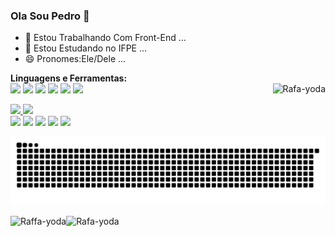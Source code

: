 ### Ola Sou Pedro 👋

- 🔭 Estou Trabalhando Com Front-End ...
- 🌱 Estou Estudando no IFPE ...
- 😄 Pronomes:Ele/Dele ...

**Linguagens e Ferramentas:**  
<img align="right" alt="Rafa-yoda" src="http://i748.photobucket.com/albums/xx122/luuuh/mini%20gifs%20bichinhos/plakgif.gif">
<code><img height="20" src="https://img.shields.io/badge/JavaScript-323330?style=for-the-badge&logo=javascript&logoColor=F7DF1E"></code>
<code><img height="20" src="https://img.shields.io/badge/Python-3776AB?style=for-the-badge&logo=python&logoColor=white"></code>
<code><img height="20" src="https://img.shields.io/badge/HTML-239120?style=for-the-badge&logo=html5&logoColor=white"></code>
<code><img height="20" src="https://img.shields.io/badge/CSS-239120?&style=for-the-badge&logo=css3&logoColor=white"></code>
<code><img height="20" src="https://img.shields.io/badge/Vue.js-35495E?style=for-the-badge&logo=vue.js&logoColor=4FC08D"></code> 
<code><img height="20" src="https://img.shields.io/badge/PHP-777BB4?style=for-the-badge&logo=php&logoColor=white"></code> 


 <div>
  <a href="https://github.com/phstutors">
  <img height="180em" src="https://github-readme-stats.vercel.app/api?username=phstutors&show_icons=true&theme=dark&include_all_commits=true&count_private=true"/>
  <img height="180em" src="https://github-readme-stats.vercel.app/api/top-langs/?username=phstutors&layout=compact&langs_count=7&theme=dark"/>
</div>
<div> 
  <a href="https://www.youtube.com/channel/phstutorsdegames" target="_blank"><img src="https://img.shields.io/badge/YouTube-FF0000?style=for-the-badge&logo=youtube&logoColor=white" target="_blank"></a>
  <a href="https://instagram.com/pedrophs_ofc" target="_blank"><img src="https://img.shields.io/badge/-Instagram-%23E4405F?style=for-the-badge&logo=instagram&logoColor=white" target="_blank"></a>
 	<a href="https://twitter.com/phstutorsofc" target="_blank"><img src="https://img.shields.io/badge/Twitter-1DA1F2?style=for-the-badge&logo=twitter&logoColor=white" target="_blank"></a>
  <a href = "mailto:contatorafaballerini@gmail.com"><img src="https://img.shields.io/badge/-Gmail-%23333?style=for-the-badge&logo=gmail&logoColor=white" target="_blank"></a>
  <a href="#" target="_blank"><img src="https://img.shields.io/badge/-LinkedIn-%230077B5?style=for-the-badge&logo=linkedin&logoColor=white" target="_blank"></a> 
 
  ![Snake animation](https://github.com/phstutors/phstutors/blob/output/github-contribution-grid-snake.svg)
 <div display="inline-block">
 <img align="left" alt="Raffa-yoda" src="https://2.bp.blogspot.com/-akwDbFnkGUo/T9u8XFqnbaI/AAAAAAAAkEw/bqghHUSwp60/s1600/varer.gif">
 <img align="left" alt="Rafa-yoda" src="https://4.bp.blogspot.com/-lBdEC-cIT7A/T9u7PAU_TZI/AAAAAAAAj1Q/fIGSxVSdNYc/s1600/4.gif">
 </div>
